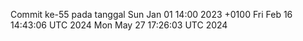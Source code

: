 Commit ke-55 pada tanggal Sun Jan 01 14:00 2023 +0100
Fri Feb 16 14:43:06 UTC 2024
Mon May 27 17:26:03 UTC 2024
